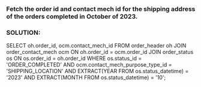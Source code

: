 ### Fetch the order id and contact mech id for the shipping address of the orders completed in October of 2023.

### SOLUTION:

SELECT oh.order_id, ocm.contact_mech_id 
FROM order_header oh 
JOIN order_contact_mech ocm ON oh.order_id = ocm.order_id
JOIN order_status os ON os.order_id = oh.order_id 
WHERE os.status_id = 'ORDER_COMPLETED' AND ocm.contact_mech_purpose_type_id = 'SHIPPING_LOCATION' 
AND EXTRACT(YEAR FROM os.status_datetime) = '2023' 
AND EXTRACT(MONTH FROM os.status_datetime) = '10';
